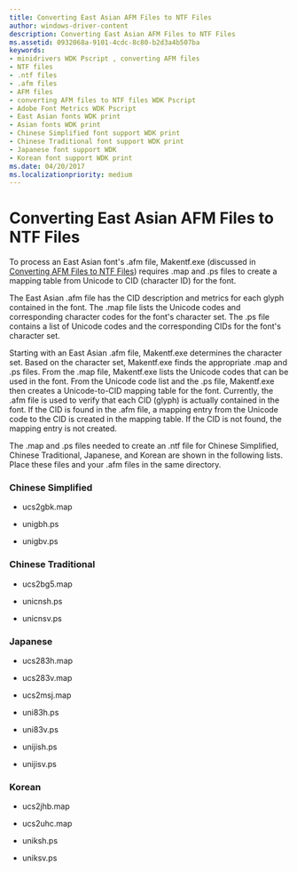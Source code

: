 ```yaml
---
title: Converting East Asian AFM Files to NTF Files
author: windows-driver-content
description: Converting East Asian AFM Files to NTF Files
ms.assetid: 0932068a-9101-4cdc-8c80-b2d3a4b507ba
keywords:
- minidrivers WDK Pscript , converting AFM files
- NTF files
- .ntf files
- .afm files
- AFM files
- converting AFM files to NTF files WDK Pscript
- Adobe Font Metrics WDK Pscript
- East Asian fonts WDK print
- Asian fonts WDK print
- Chinese Simplified font support WDK print
- Chinese Traditional font support WDK print
- Japanese font support WDK
- Korean font support WDK print
ms.date: 04/20/2017
ms.localizationpriority: medium
---
```


# Converting East Asian AFM Files to NTF Files





To process an East Asian font's .afm file, Makentf.exe (discussed in [Converting AFM Files to NTF Files](converting-afm-files-to-ntf-files.md)) requires .map and .ps files to create a mapping table from Unicode to CID (character ID) for the font.

The East Asian .afm file has the CID description and metrics for each glyph contained in the font. The .map file lists the Unicode codes and corresponding character codes for the font's character set. The .ps file contains a list of Unicode codes and the corresponding CIDs for the font's character set.

Starting with an East Asian .afm file, Makentf.exe determines the character set. Based on the character set, Makentf.exe finds the appropriate .map and .ps files. From the .map file, Makentf.exe lists the Unicode codes that can be used in the font. From the Unicode code list and the .ps file, Makentf.exe then creates a Unicode-to-CID mapping table for the font. Currently, the .afm file is used to verify that each CID (glyph) is actually contained in the font. If the CID is found in the .afm file, a mapping entry from the Unicode code to the CID is created in the mapping table. If the CID is not found, the mapping entry is not created.

The .map and .ps files needed to create an .ntf file for Chinese Simplified, Chinese Traditional, Japanese, and Korean are shown in the following lists. Place these files and your .afm files in the same directory.

### Chinese Simplified

-   ucs2gbk.map

-   unigbh.ps

-   unigbv.ps

### Chinese Traditional

-   ucs2bg5.map

-   unicnsh.ps

-   unicnsv.ps

### Japanese

-   ucs283h.map

-   ucs283v.map

-   ucs2msj.map

-   uni83h.ps

-   uni83v.ps

-   unijish.ps

-   unijisv.ps

### Korean

-   ucs2jhb.map

-   ucs2uhc.map

-   uniksh.ps

-   uniksv.ps

 

 




